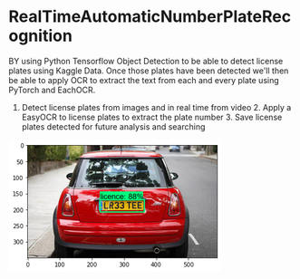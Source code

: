 # RealTimeAutomaticNumberPlateRecognition
BY using Python Tensorflow Object Detection to be able to detect license plates using Kaggle Data. Once those plates have been detected we'll then be able to apply OCR to extract the text from each and every plate using PyTorch and EachOCR. 

1. Detect license plates from images and in real time from video 2. Apply a EasyOCR to license plates to extract the plate number 3. Save license plates detected for future analysis and searching

<img src="https://github.com/monika2910/RealTimeAutomaticNumberPlateRecognition/blob/main/licence.png">
